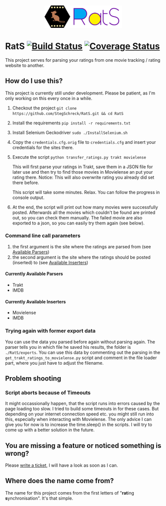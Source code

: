 <p align="center">
  <img src="https://github.com/StegSchreck/RatS/blob/master/RatS/img/RatS.png" width="250px">
</p>

# RatS [![Build Status](https://travis-ci.org/StegSchreck/RatS.svg?branch=master)](https://travis-ci.org/StegSchreck/RatS) [![Coverage Status](https://coveralls.io/repos/github/StegSchreck/RatS/badge.svg?branch=master)](https://coveralls.io/github/StegSchreck/RatS?branch=master)

This project serves for parsing your ratings from one movie tracking / rating website to another.

## How do I use this?
This project is currently still under development. Please be patient, as I'm only working on this every once in a while.

1. Checkout the project
    `git clone https://github.com/StegSchreck/RatS.git && cd RatS`
2. Install the requirements
    `pip install -r requirements.txt`
3. Install Selenium Geckodriver
    `sudo ./InstallSelenium.sh`
4. Copy the `credentials.cfg.orig` file to `credentials.cfg` and insert your credentials for the sites there.
5. Execute the script
    `python transfer_ratings.py trakt movielense`
    
    This will first parse your ratings in Trakt, save them in a JSON file for later use and then try to find those movies in Movielense an put your rating there. Notice: This will also overwrite rating you already did set there before.
    
    This script will take some minutes. Relax. You can follow the progress in console output.
6. At the end, the script will print out how many movies were successfully posted. Afterwards all the movies which couldn't be found are printed out, so you can check them manually. The failed movie are also exported to a json, so you can easily try them again (see below).

### Command line call parameters
1. the first argument is the site where the ratings are parsed from (see [Available Parsers](#parsers))
2. the second argument is the site where the ratings should be posted (inserted) to (see [Available Inserters](#inserters))

#### Currently Available Parsers <a name="parsers"></a>
* Trakt
* IMDB

#### Currently Available Inserters <a name="inserters"></a>
* Movielense
* IMDB

### Trying again with former export data
You can use the data you parsed before again without parsing again. The parser tells you in which file he saved his results, the folder is `./RatS/exports`. You can use this data by commenting out the parsing in the `get_trakt_ratings_to_movielense.py` script and comment in the file loader part, where you just have to adjust the filename.
   
## Problem shooting
### Script aborts because of Timeouts
It might occassionally happen, that the script runs into errors caused by the page loading too slow. I tried to build some timeouts in for these cases. But depending on your internet connection speed etc. you might still run into this, especially when interacting with Movielense. The only advice I can give you for now is to increase the time.sleep() in the scripts. I will try to come up with a better solution in the future.

## You are missing a feature or noticed something is wrong?
Please [write a ticket](https://github.com/StegSchreck/RatS/issues/new), I will have a look as soon as I can.

## Where does the name come from?
The name for this project comes from the first letters of "**rat**ing **s**ynchronisation". It's that simple.
